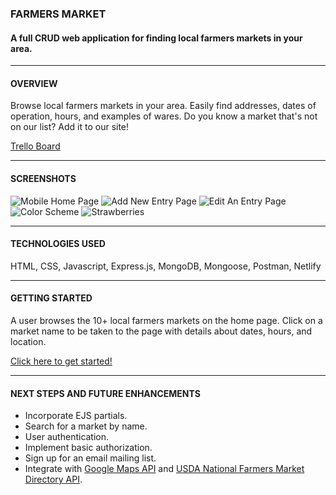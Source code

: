 ### **FARMERS MARKET** 

#### A full CRUD web application for finding local farmers markets in your area.

_______________________

#### **OVERVIEW**

Browse local farmers markets in your area. Easily find addresses, dates of operation, hours, and examples of wares. Do you know a market that's not on our list? Add it to our site!

[Trello Board](https://trello.com/b/EaO8EC8m/project-2)
_______________________

#### **SCREENSHOTS**

![Mobile Home Page](https://i.imgur.com/wcV9ZVa.png)
![Add New Entry Page](https://imgur.com/MhueDtC.png)
![Edit An Entry Page](https://i.imgur.com/ViCqHMk.png)
![Color Scheme](https://i.imgur.com/xLJj609.png)
![Strawberries](https://i.imgur.com/Rn7KYZV.png)

_______________________

#### **TECHNOLOGIES USED**

HTML, CSS, Javascript, Express.js, MongoDB, Mongoose, Postman, Netlify

_______________________

#### **GETTING STARTED**

A user browses the 10+ local farmers markets on the home page. Click on a market name to be taken to the page with details about dates, hours, and location. 

[Click here to get started!](https://farmers-market-kph.netlify.app/)

_______________________

#### **NEXT STEPS AND FUTURE ENHANCEMENTS**

* Incorporate EJS partials.
* Search for a market by name.
* User authentication.
* Implement basic authorization.
* Sign up for an email mailing list.
* Integrate with [Google Maps API](https://developers.google.com/maps/documentation/javascript/tutorial) and [USDA National Farmers Market Directory API](https://search.ams.usda.gov/farmersmarkets/v1/svcdesc.html).  



